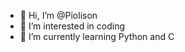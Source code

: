 - 👋 Hi, I’m @Piolison
- 👀 I’m interested in coding
- 🌱 I’m currently learning Python and C

<!---
Piolison/Piolison is a ✨ special ✨ repository because its `README.md` (this file) appears on your GitHub profile.
You can click the Preview link to take a look at your changes.
--->
